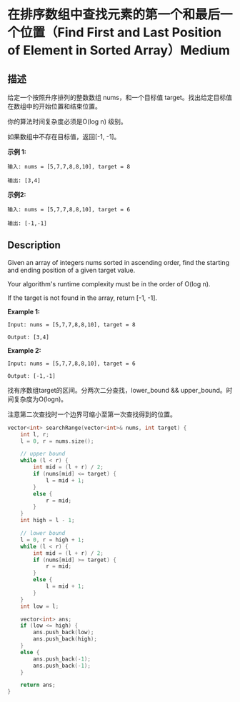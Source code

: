 # 在排序数组中查找元素的第一个和最后一个位置（Find First and Last Position of Element in Sorted Array）Medium
## 描述
给定一个按照升序排列的整数数组 nums，和一个目标值 target。找出给定目标值在数组中的开始位置和结束位置。

你的算法时间复杂度必须是O(log n) 级别。

如果数组中不存在目标值，返回[-1, -1]。

**示例 1:**
```
输入: nums = [5,7,7,8,8,10], target = 8

输出: [3,4]
```

**示例2:**
```
输入: nums = [5,7,7,8,8,10], target = 6

输出: [-1,-1]
```

## Description
Given an array of integers nums sorted in ascending order, find the starting and ending position of a given target value.

Your algorithm&#39;s runtime complexity must be in the order of O(log n).

If the target is not found in the array, return [-1, -1].

**Example 1:**
```
Input: nums = [5,7,7,8,8,10], target = 8

Output: [3,4]
```

**Example 2:**
```
Input: nums = [5,7,7,8,8,10], target = 6

Output: [-1,-1]
```



找有序数组target的区间。分两次二分查找，lower_bound && upper_bound。时间复杂度为O(logn)。

注意第二次查找时一个边界可缩小至第一次查找得到的位置。

```c++
vector<int> searchRange(vector<int>& nums, int target) {
	int l, r;
	l = 0, r = nums.size();

	// upper bound
	while (l < r) {
		int mid = (l + r) / 2;
		if (nums[mid] <= target) {
			l = mid + 1;
		}
		else {
			r = mid;
		}
	}
	int high = l - 1;

	// lower bound
	l = 0, r = high + 1;
	while (l < r) {
		int mid = (l + r) / 2;
		if (nums[mid] >= target) {
			r = mid;
		}
		else {
			l = mid + 1;
		}
	}
	int low = l;

	vector<int> ans;
	if (low <= high) {
		ans.push_back(low);
		ans.push_back(high);
	}
	else {
		ans.push_back(-1);
		ans.push_back(-1);
	}

	return ans;
}
```